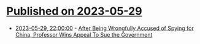 # [Published on 2023-05-29](index.md)

* [2023-05-29, 22:00:00](https://yro.slashdot.org/story/23/05/29/2032206/after-being-wrongfully-accused-of-spying-for-china-professor-wins-appeal-to-sue-the-government?utm_source=rss1.0mainlinkanon&utm_medium=feed) - [After Being Wrongfully Accused of Spying for China, Professor Wins Appeal To Sue the Government](https://yro.slashdot.org/story/23/05/29/2032206/after-being-wrongfully-accused-of-spying-for-china-professor-wins-appeal-to-sue-the-government?utm_source=rss1.0mainlinkanon&utm_medium=feed)
